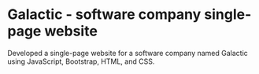 #  Galactic - software company single-page website

Developed a single-page website for a software company named Galactic using JavaScript, Bootstrap, HTML, and CSS.
